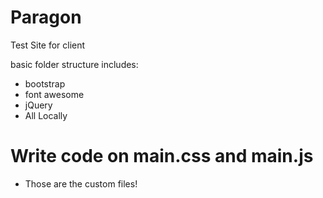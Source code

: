 # Paragon
Test Site for client

basic folder structure includes:
- bootstrap
- font awesome
- jQuery
- All Locally 

# Write code on main.css and main.js
- Those are the custom files!
